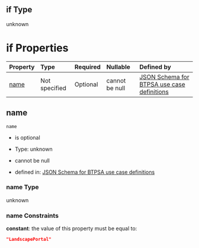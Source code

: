 ## if Type

unknown

# if Properties

| Property      | Type          | Required | Nullable       | Defined by                                                                                                                                                                                                        |
| :------------ | :------------ | :------- | :------------- | :---------------------------------------------------------------------------------------------------------------------------------------------------------------------------------------------------------------- |
| [name](#name) | Not specified | Optional | cannot be null | [JSON Schema for BTPSA use case definitions](btpsa-usecase-properties-services-items-allof-2-then-allof-29-if-properties-name.md "undefined#/properties/services/items/allOf/2/then/allOf/29/if/properties/name") |

## name



`name`

*   is optional

*   Type: unknown

*   cannot be null

*   defined in: [JSON Schema for BTPSA use case definitions](btpsa-usecase-properties-services-items-allof-2-then-allof-29-if-properties-name.md "undefined#/properties/services/items/allOf/2/then/allOf/29/if/properties/name")

### name Type

unknown

### name Constraints

**constant**: the value of this property must be equal to:

```json
"LandscapePortal"
```
